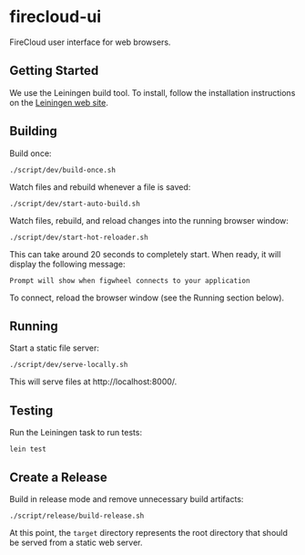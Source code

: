 # firecloud-ui 

FireCloud user interface for web browsers.

## Getting Started

We use the Leiningen build tool. To install, follow the installation instructions on the [Leiningen web site](http://leiningen.org/).

## Building

Build once:
```
./script/dev/build-once.sh
```

Watch files and rebuild whenever a file is saved:
```
./script/dev/start-auto-build.sh
```

Watch files, rebuild, and reload changes into the running browser window:
```
./script/dev/start-hot-reloader.sh
```

This can take around 20 seconds to completely start. When ready, it will display the following message:
```
Prompt will show when figwheel connects to your application
```

To connect, reload the browser window (see the Running section below).

## Running

Start a static file server:
```
./script/dev/serve-locally.sh
```

This will serve files at http://localhost:8000/.

## Testing

Run the Leiningen task to run tests:
```
lein test
```

## Create a Release

Build in release mode and remove unnecessary build artifacts:
```
./script/release/build-release.sh
```

At this point, the `target` directory represents the root directory that should be served from a static web server.
